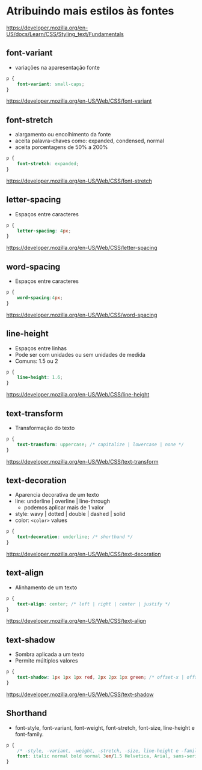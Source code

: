 # Atribuindo mais estilos às fontes

https://developer.mozilla.org/en-US/docs/Learn/CSS/Styling_text/Fundamentals

## font-variant

* variações na aparesentação fonte

``` css
p {
    font-variant: small-caps;
}
```

https://developer.mozilla.org/en-US/Web/CSS/font-variant


## font-stretch

* alargamento ou encolhimento da fonte
* aceita palavra-chaves como: expanded, condensed, normal
* aceita porcentagens de 50% a 200%

```css
p {
    font-stretch: expanded;
}
```

https://developer.mozilla.org/en-US/Web/CSS/font-stretch


## letter-spacing

* Espaços entre caracteres

```css
p {
    letter-spacing: 4px;
}
```

https://developer.mozilla.org/en-US/Web/CSS/letter-spacing


## word-spacing

* Espaços entre caracteres

```css
p {
    word-spacing:4px;
}
```

https://developer.mozilla.org/en-US/Web/CSS/word-spacing


## line-height

* Espaços entre linhas
* Pode ser com unidades ou sem unidades de medida
* Comuns: 1.5 ou 2

```css
p {
    line-height: 1.6;
}
```

https://developer.mozilla.org/en-US/Web/CSS/line-height


## text-transform

* Transformação do texto

```css
p {
    text-transform: uppercase; /* capitalize | lowercase | none */
}
```

https://developer.mozilla.org/en-US/Web/CSS/text-transform


## text-decoration

* Aparencia decorativa de um texto
* line: underline | overline | line-through
    * podemos aplicar mais de 1 valor
* style: wavy | dotted | double | dashed | solid
* color: `<color>` values

```css
p {
    text-decoration: underline; /* shorthand */
}
```

https://developer.mozilla.org/en-US/Web/CSS/text-decoration


## text-align

* Alinhamento de um texto

```css
p {
    text-align: center; /* left | right | center | justify */
}
```

https://developer.mozilla.org/en-US/Web/CSS/text-align


## text-shadow

* Sombra aplicada a um texto
* Permite múltiplos valores

```css
p {
    text-shadow: 1px 1px 1px red, 2px 2px 1px green; /* offset-x | offset-y | blur-radius | color */
}
```

https://developer.mozilla.org/en-US/Web/CSS/text-shadow


## Shorthand

* font-style, font-variant, font-weight, font-stretch, font-size, line-height e font-family.

```css
p {
    /* -style, -variant, -weight, -stretch, -size, line-height e -family */
    font: italic normal bold normal 3em/1.5 Helvetica, Arial, sans-serif;
}
```